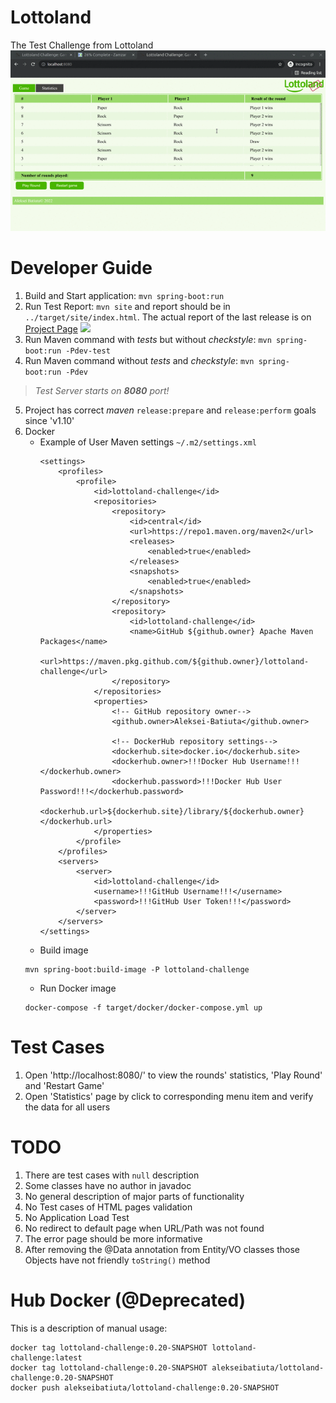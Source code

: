 # Lottoland
The Test Challenge from Lottoland
![](docs/images/web.gif)
# Developer Guide
1. Build and Start application: `mvn spring-boot:run`
2. Run Test Report: `mvn site` and report should be in `../target/site/index.html`. The actual report of the last release is on [Project Page](https://aleksei-batiuta.github.io/lottoland-challenge/) ![](docs/images/site.gif)
3. Run Maven command with _tests_ but without _checkstyle_: `mvn spring-boot:run -Pdev-test`
4. Run Maven command without _tests_ and _checkstyle_: `mvn spring-boot:run -Pdev`
> *Test Server starts on **8080** port!*
5. Project has correct _maven_ `release:prepare` and `release:perform` goals since 'v1.10'
6. Docker
   * Example of User Maven settings `~/.m2/settings.xml`
       ```
       <settings>
           <profiles>
               <profile>
                   <id>lottoland-challenge</id>
                   <repositories>
                       <repository>
                           <id>central</id>
                           <url>https://repo1.maven.org/maven2</url>
                           <releases>
                               <enabled>true</enabled>
                           </releases>
                           <snapshots>
                               <enabled>true</enabled>
                           </snapshots>
                       </repository>
                       <repository>
                           <id>lottoland-challenge</id>
                           <name>GitHub ${github.owner} Apache Maven Packages</name>
                           <url>https://maven.pkg.github.com/${github.owner}/lottoland-challenge</url>
                       </repository>
                   </repositories>
                   <properties>
                       <!-- GitHub repository owner-->
                       <github.owner>Aleksei-Batiuta</github.owner>
                       
                       <!-- DockerHub repository settings-->
                       <dockerhub.site>docker.io</dockerhub.site>
                       <dockerhub.owner>!!!Docker Hub Username!!!</dockerhub.owner>
                       <dockerhub.password>!!!Docker Hub User Password!!!</dockerhub.password>
                       <dockerhub.url>${dockerhub.site}/library/${dockerhub.owner}</dockerhub.url>
                   </properties>
               </profile>
           </profiles>
           <servers>
               <server>
                   <id>lottoland-challenge</id>
                   <username>!!!GitHub Username!!!</username>
                   <password>!!!GitHub User Token!!!</password>
               </server>
           </servers>
       </settings>
       ```
   * Build image 
   ```
   mvn spring-boot:build-image -P lottoland-challenge
   ```
   * Run Docker image 
   ```
   docker-compose -f target/docker/docker-compose.yml up
   ```
# Test Cases
1. Open 'http://localhost:8080/' to view the rounds' statistics, 'Play Round' and 'Restart Game'
2. Open 'Statistics' page by click to corresponding menu item and verify the data for all users
# TODO
1. There are test cases with `null` description
2. Some classes have no author in javadoc
3. No general description of major parts of functionality
4. No Test cases of HTML pages validation
5. No Application Load Test
6. No redirect to default page when URL/Path was not found
7. The error page should be more informative
8. After removing the @Data annotation from Entity/VO classes those Objects have not friendly `toString()` method

# Hub Docker (@Deprecated)

This is a description of manual usage:
```
docker tag lottoland-challenge:0.20-SNAPSHOT lottoland-challenge:latest
docker tag lottoland-challenge:0.20-SNAPSHOT alekseibatiuta/lottoland-challenge:0.20-SNAPSHOT
docker push alekseibatiuta/lottoland-challenge:0.20-SNAPSHOT
```